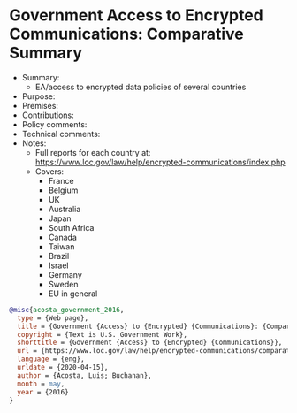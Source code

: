 # Government Access to Encrypted Communications: Comparative Summary

- Summary:
  - EA/access to encrypted data policies of several countries
- Purpose:
- Premises:
- Contributions:
- Policy comments:
- Technical comments:
- Notes:
  - Full reports for each country at: https://www.loc.gov/law/help/encrypted-communications/index.php
  - Covers:
    - France
    - Belgium
    - UK
    - Australia
    - Japan
    - South Africa
    - Canada
    - Taiwan
    - Brazil
    - Israel
    - Germany
    - Sweden
    - EU in general

```bib
@misc{acosta_government_2016,
  type = {Web page},
  title = {Government {Access} to {Encrypted} {Communications}: {Comparative} {Summary}},
  copyright = {Text is U.S. Government Work},
  shorttitle = {Government {Access} to {Encrypted} {Communications}},
  url = {https://www.loc.gov/law/help/encrypted-communications/comparative-summary.php},
  language = {eng},
  urldate = {2020-04-15},
  author = {Acosta, Luis; Buchanan},
  month = may,
  year = {2016}
}
```
